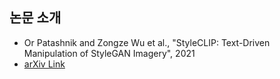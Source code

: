 ## 논문 소개

* Or Patashnik and Zongze Wu et al., "StyleCLIP: Text-Driven Manipulation of StyleGAN Imagery", 2021
* [arXiv Link](https://arxiv.org/pdf/2103.17249)

